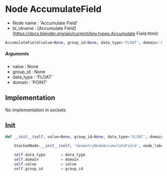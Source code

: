 # Node AccumulateField

- Node name : 'Accumulate Field'
- bl_idname : [Accumulate Field](https://docs.blender.org/api/current/bpy.types.Accumulate Field.html)


``` python
AccumulateField(value=None, group_id=None, data_type='FLOAT', domain='POINT', node_label=None, node_color=None)
```
##### Arguments

- value : None
- group_id : None
- data_type : 'FLOAT'
- domain : 'POINT'

## Implementation

No implementation in sockets

## Init

``` python
def __init__(self, value=None, group_id=None, data_type='FLOAT', domain='POINT', node_label=None, node_color=None):

    StackedNode.__init__(self, 'GeometryNodeAccumulateField', node_label=node_label, node_color=node_color)

    self.data_type       = data_type
    self.domain          = domain
    self.value           = value
    self.group_id        = group_id
```
